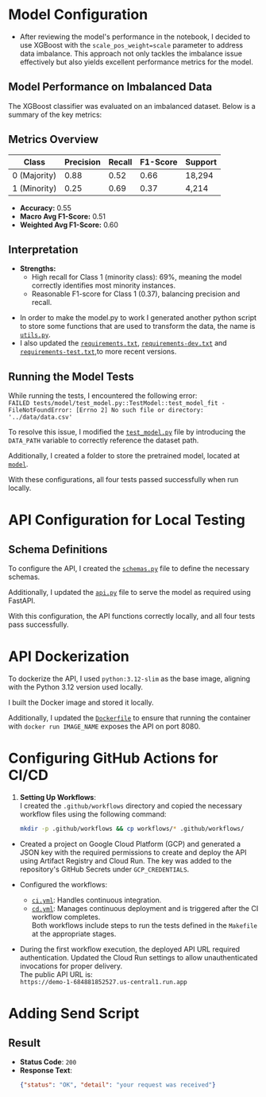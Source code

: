 # Model Configuration

* After reviewing the model's performance in the notebook, I decided to use XGBoost with the `scale_pos_weight=scale` 
parameter to address data imbalance. This approach not only tackles the imbalance issue effectively but also yields 
excellent performance metrics for the model.

## Model Performance on Imbalanced Data

The XGBoost classifier was evaluated on an imbalanced dataset. Below is a summary of the key metrics:

## **Metrics Overview**
| Class | Precision | Recall | F1-Score | Support |
|-------|-----------|--------|----------|---------|
| 0 (Majority) | 0.88 | 0.52 | 0.66 | 18,294 |
| 1 (Minority) | 0.25 | 0.69 | 0.37 | 4,214 |

- **Accuracy:** 0.55
- **Macro Avg F1-Score:** 0.51
- **Weighted Avg F1-Score:** 0.60

## **Interpretation**
- **Strengths:**
  - High recall for Class 1 (minority class): 69%, meaning the model correctly identifies most minority instances.
  - Reasonable F1-score for Class 1 (0.37), balancing precision and recall.



* In order to make the model.py to work I generated another python script to store some functions that are used to 
transform the data, the name is [`utils.py`](../challenge/utils.py).
* I also updated the [`requirements.txt`](../requirements.txt), [`requirements-dev.txt`](../requirements.txt) and
[`requirements-test.txt`](../requirements.txt),to more recent versions.

## Running the Model Tests

While running the tests, I encountered the following error:  
`FAILED tests/model/test_model.py::TestModel::test_model_fit - FileNotFoundError: [Errno 2] No such file or directory: '../data/data.csv'`

To resolve this issue, I modified the [`test_model.py`](../tests/model/test_model.py) file by introducing the `DATA_PATH` variable to correctly reference the dataset path.

Additionally, I created a folder to store the pretrained model, located at [`model`](../model).

With these configurations, all four tests passed successfully when run locally.



# API Configuration for Local Testing

## Schema Definitions

To configure the API, I created the [`schemas.py`](../challenge/schemas.py) file to define the necessary schemas.

Additionally, I updated the [`api.py`](../challenge/api.py) file to serve the model as required using FastAPI.

With this configuration, the API functions correctly locally, and all four tests pass successfully.


# API Dockerization

To dockerize the API, I used `python:3.12-slim` as the base image, aligning with the Python 3.12 version used locally.

I built the Docker image and stored it locally.

Additionally, I updated the [`Dockerfile`](../Dockerfile) to ensure that running the container with `docker run IMAGE_NAME` exposes the API on port 8080.

# Configuring GitHub Actions for CI/CD

1. **Setting Up Workflows**:  
   I created the `.github/workflows` directory and copied the necessary workflow files using the following command:  
   ```bash
   mkdir -p .github/workflows && cp workflows/* .github/workflows/
- Created a project on Google Cloud Platform (GCP) and generated a JSON key with the required permissions to create and deploy the API using Artifact Registry and Cloud Run. The key was added to the repository's GitHub Secrets under `GCP_CREDENTIALS`.

- Configured the workflows:
  - [`ci.yml`](../.github/workflows/ci.yml): Handles continuous integration.
  - [`cd.yml`](../.github/workflows/cd.yml): Manages continuous deployment and is triggered after the CI workflow completes.  
  Both workflows include steps to run the tests defined in the `Makefile` at the appropriate stages.

- During the first workflow execution, the deployed API URL required authentication. Updated the Cloud Run settings to allow unauthenticated invocations for proper delivery.  
  The public API URL is:  
  `https://demo-1-684881852527.us-central1.run.app`

# Adding Send Script

## Result

- **Status Code**: `200`  
- **Response Text**:  
  ```json
  {"status": "OK", "detail": "your request was received"}

